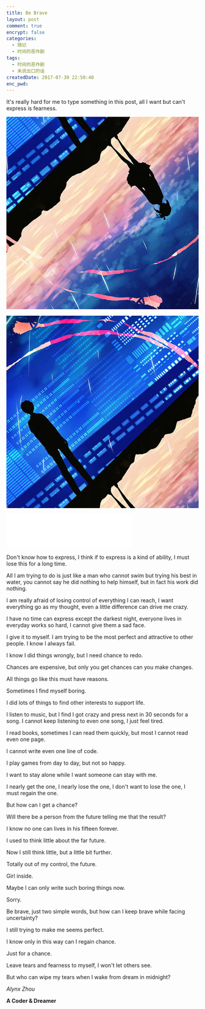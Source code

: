 ```yaml
---
title: Be Brave
layout: post
comment: true
encrypt: false
categories:
  - 随记
  - 时间的恶作剧
tags:
  - 时间的恶作剧
  - 未说出口的话
createdDate: 2017-07-30 22:50:40
enc_pwd:
---
```

It's really hard for me to type something in this post, all I want but can't express is fearness.

<!--more-->

![Be-Brave_1.png](Be-Brave_1.png)

![Be-Brave_2.png](Be-Brave_2.png)

<iframe frameborder="no" border="0" marginwidth="0" marginheight="0" width=330 height=86 src="//music.163.com/outchain/player?type=2&id=503268&auto=0&height=66"></iframe>

Don't know how to express, I think if to express is a kind of ability, I must lose this for a long time.

All I am trying to do is just like a man who cannot swim but trying his best in water, you cannot say he did nothing to help himself, but in fact his work did nothing.

I am really afraid of losing control of everything I can reach, I want everything go as my thought, even a little difference can drive me crazy.

I have no time can express except the darkest night, everyone lives in everyday works so hard, I cannot give them a sad face.

I give it to myself. I am trying to be the most perfect and attractive to other people. I know I always fail.

I know I did things wrongly, but I need chance to redo.

Chances are expensive, but only you get chances can you make changes.

All things go like this must have reasons.

Sometimes I find myself boring.

I did lots of things to find other interests to support life.

I listen to music, but I find I got crazy and press next in 30 seconds for a song. I cannot keep listening to even one song, I just feel tired.

I read books, sometimes I can read them quickly, but most I cannot read even one page.

I cannot write even one line of code.

I play games from day to day, but not so happy.

I want to stay alone while I want someone can stay with me.

I nearly get the one, I nearly lose the one, I don't want to lose the one, I must regain the one.

But how can I get a chance?

Will there be a person from the future telling me that the result?

I know no one can lives in his fifteen forever.

I used to think little about the far future.

Now I still think little, but a little bit further.

Totally out of my control, the future.

Girl inside.

Maybe I can only write such boring things now.

Sorry.

Be brave, just two simple words, but how can I keep brave while facing uncertainty?

I still trying to make me seems perfect.

I know only in this way can I regain chance.

Just for a chance.

Leave tears and fearness to myself, I won't let others see.

But who can wipe my tears when I wake from dream in midnight?

*Alynx Zhou*

**A Coder & Dreamer**
